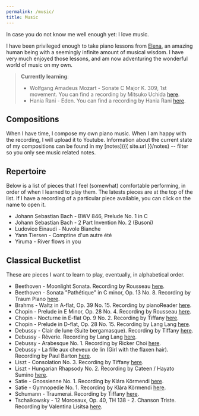 ```yaml
---
permalink: /music/
title: Music
---
```


In case you do not know me well enough yet: I love music.

I have been privileged enough to take piano lessons from [Elena](https://www.pianoleseindhoven.nl/),
an amazing human being with a seemingly infinite amount of musical wisdom. I have very much enjoyed those lessons, and am now adventuring the wonderful world of music on my own.

> **Currently learning**:
>
> - Wolfgang Amadeus Mozart - Sonate C Major K. 309, 1st movement. You can find a recording by Mitsuko Uchida [here](https://www.youtube.com/watch?v=7QgT4_e8PTg).
> - Hania Rani - Eden. You can find a recording by Hania Rani [here](https://www.youtube.com/watch?v=9R1vOdO0Gwk).

## Compositions

When I have time, I compose my own piano music. When I am happy with the recording, I will upload it to Youtube.
Information about the current state of my compositions can be found in my [notes]({{ site.url }}/notes) -- filter so you only see music related notes.

## Repertoire

Below is a list of pieces that I feel (somewhat) comfortable performing, in order of when I learned to play them.
The latests pieces are at the top of the list.
If I have a recording of a particular piece available, you can click on the name to open it.

- Johann Sebastian Bach - BWV 846, Prelude No. 1 in C
- Johann Sebastian Bach - 2 Part Invention No. 2 (Busoni)
- Ludovico Einaudi - Nuvole Bianche
- Yann Tiersen - Comptine d'un autre été
- Yiruma - River flows in you

## Classical Bucketlist

These are pieces I want to learn to play, eventually, in alphabetical order.

- Beethoven - Moonlight Sonata.
  Recording by Rousseau [here](https://www.youtube.com/watch?v=4591dCHe_sE).
- Beethoven - Sonata "Pathétique" in C minor, Op. 13 No. 8.
  Recording by Traum Piano [here](https://www.youtube.com/watch?v=91MTUXla-lE).
- Brahms - Waltz in A-flat, Op. 39 No. 15.
  Recording by pianoReader [here](https://www.youtube.com/watch?v=jd7yt4somIA).
- Chopin - Prelude in E Minor, Op. 28 No. 4.
  Recording by Rousseau [here](https://www.youtube.com/watch?v=CU9RgI9j7Do).
- Chopin - Nocturne in E-flat Op. 9 No. 2.
  Recording by Tiffany [here](https://www.youtube.com/watch?v=yDSxPiFOrEY).
- Chopin - Prelude in D-flat, Op. 28 No. 15.
  Recording by Lang Lang [here](https://www.youtube.com/watch?v=R2d2spnXyLA).
- Debussy - Clair de lune (Suite bergamasque).
  Recording by Tiffany [here](https://www.youtube.com/watch?v=8O-1wkQ-6T0).
- Debussy - Rêverie.
  Recording by Lang Lang [here](https://www.youtube.com/watch?v=ouYT5OEPfRI).
- Debussy - Arabesque No. 1.
  Recording by Ricker Choi [here](https://www.youtube.com/watch?v=XMVmQAW0CM8).
- Debussy - La fille aux cheveux de lin (Girl with the flaxen hair).
  Recording by Paul Barton [here](https://www.youtube.com/watch?v=crDkJJkT-sE).
- Liszt - Consolation No. 3.
  Recording by Tiffany [here](https://www.youtube.com/watch?v=ND3j5FNM5BQ).
- Liszt - Hungarian Rhapsody No. 2.
  Recording by Cateen / Hayato Sumino [here](https://www.youtube.com/watch?v=NNDwczyjqt4).
- Satie - Gnossienne No. 1.
  Recording by Klára Körmendi [here](https://www.youtube.com/watch?v=tXqtQdGo_pU).
- Satie - Gymnopedie No. 1.
  Recording by Klára Körmendi [here](https://www.youtube.com/watch?v=_FYigQaef08).
- Schumann - Traumerai.
  Recording by Tiffany [here](https://www.youtube.com/watch?v=4YSmhDtMSfQ).
- Tschaikowsky - 12 Morceaux, Op. 40, TH 138 - 2. Chanson Triste.
  Recording by Valentina Lisitsa [here](https://www.youtube.com/watch?v=2s7Te7qv7Fk).

<!-- 
## YouTube Playlist

This is a playlist of all publically available videos that I, in some way, participated in.
<br />
Can you find me?

<iframe width="560" height="315" src="https://www.youtube-nocookie.com/embed/videoseries?list=PLn1-0R41vSciVAR15cyIOuScARBfWeY21" title="YouTube video player" frameborder="0" allow="accelerometer; autoplay; clipboard-write; encrypted-media; gyroscope; picture-in-picture" allowfullscreen></iframe>
 -->